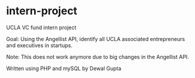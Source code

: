 intern-project
==============

UCLA VC fund intern project

Goal: Using the Angellist API, identify all UCLA associated entrepreneurs and executives in startups. 

Note: This does not work anymore due to big changes in the Angellist API. 

Written using PHP and mySQL by Dewal Gupta

